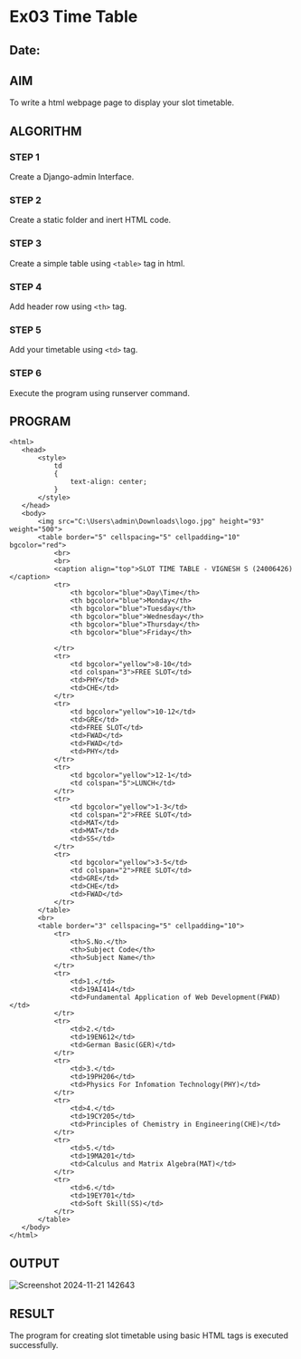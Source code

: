 # Ex03 Time Table
## Date:
 
## AIM
To write a html webpage page to display your slot timetable.

## ALGORITHM
### STEP 1
Create a Django-admin Interface.

### STEP 2
Create a static folder and inert HTML code.

### STEP 3
Create a simple table using ```<table>``` tag in html.

### STEP 4
Add header row using ```<th>``` tag.

### STEP 5
Add your timetable using ```<td>``` tag.

### STEP 6
Execute the program using runserver command.

## PROGRAM
 ```
 <html>
    <head>
        <style>
            td
            {
                text-align: center;
            }
        </style>
    </head>
    <body>
        <img src="C:\Users\admin\Downloads\logo.jpg" height="93" weight="500">
        <table border="5" cellspacing="5" cellpadding="10" bgcolor="red">
            <br>
            <br>
            <caption align="top">SLOT TIME TABLE - VIGNESH S (24006426)</caption>
            <tr>
                <th bgcolor="blue">Day\Time</th>
                <th bgcolor="blue">Monday</th>
                <th bgcolor="blue">Tuesday</th>
                <th bgcolor="blue">Wednesday</th>
                <th bgcolor="blue">Thursday</th>
                <th bgcolor="blue">Friday</th>
                
            </tr>
            <tr>
                <td bgcolor="yellow">8-10</td>
                <td colspan="3">FREE SLOT</td>
                <td>PHY</td>
                <td>CHE</td>
            </tr>
            <tr>
                <td bgcolor="yellow">10-12</td>
                <td>GRE</td>
                <td>FREE SLOT</td>
                <td>FWAD</td>
                <td>FWAD</td>
                <td>PHY</td>
            </tr>
            <tr>
                <td bgcolor="yellow">12-1</td>
                <td colspan="5">LUNCH</td>
            </tr>
            <tr>
                <td bgcolor="yellow">1-3</td>
                <td colspan="2">FREE SLOT</td>
                <td>MAT</td>
                <td>MAT</td>
                <td>SS</td>
            </tr>
            <tr>
                <td bgcolor="yellow">3-5</td>
                <td colspan="2">FREE SLOT</td>
                <td>GRE</td>
                <td>CHE</td>
                <td>FWAD</td>
            </tr>
        </table>
        <br>
        <table border="3" cellspacing="5" cellpadding="10">
            <tr>
                <th>S.No.</th>
                <th>Subject Code</th>
                <th>Subject Name</th>
            </tr>
            <tr>
                <td>1.</td>
                <td>19AI414</td>
                <td>Fundamental Application of Web Development(FWAD)</td>
            </tr>
            <tr>
                <td>2.</td>
                <td>19EN612</td>
                <td>German Basic(GER)</td>
            </tr>
            <tr>
                <td>3.</td>
                <td>19PH206</td>
                <td>Physics For Infomation Technology(PHY)</td>
            </tr>
            <tr>
                <td>4.</td>
                <td>19CY205</td>
                <td>Principles of Chemistry in Engineering(CHE)</td>
            </tr>
            <tr>
                <td>5.</td>
                <td>19MA201</td>
                <td>Calculus and Matrix Algebra(MAT)</td>
            </tr>
            <tr>
                <td>6.</td>
                <td>19EY701</td>
                <td>Soft Skill(SS)</td>
            </tr>
        </table>
    </body>
</html>
```

## OUTPUT
![Screenshot 2024-11-21 142643](https://github.com/user-attachments/assets/ebfc0896-86e8-481a-baad-62f91337ad48)


## RESULT
The program for creating slot timetable using basic HTML tags is executed successfully.
